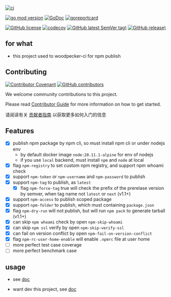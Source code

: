[![ci](https://github.com/woodpecker-kit/woodpecker-npm/workflows/ci/badge.svg)](https://github.com/woodpecker-kit/woodpecker-npm/actions/workflows/ci.yml)

[![go mod version](https://img.shields.io/github/go-mod/go-version/woodpecker-kit/woodpecker-npm?label=go.mod)](https://github.com/woodpecker-kit/woodpecker-npm)
[![GoDoc](https://godoc.org/github.com/woodpecker-kit/woodpecker-npm?status.png)](https://godoc.org/github.com/woodpecker-kit/woodpecker-npm)
[![goreportcard](https://goreportcard.com/badge/github.com/woodpecker-kit/woodpecker-npm)](https://goreportcard.com/report/github.com/woodpecker-kit/woodpecker-npm)

[![GitHub license](https://img.shields.io/github/license/woodpecker-kit/woodpecker-npm)](https://github.com/woodpecker-kit/woodpecker-npm)
[![codecov](https://codecov.io/gh/woodpecker-kit/woodpecker-npm/branch/main/graph/badge.svg)](https://codecov.io/gh/woodpecker-kit/woodpecker-npm)
[![GitHub latest SemVer tag)](https://img.shields.io/github/v/tag/woodpecker-kit/woodpecker-npm)](https://github.com/woodpecker-kit/woodpecker-npm/tags)
[![GitHub release)](https://img.shields.io/github/v/release/woodpecker-kit/woodpecker-npm)](https://github.com/woodpecker-kit/woodpecker-npm/releases)

## for what

- this project used to woodpecker-ci for npm publish

## Contributing

[![Contributor Covenant](https://img.shields.io/badge/contributor%20covenant-v1.4-ff69b4.svg)](.github/CONTRIBUTING_DOC/CODE_OF_CONDUCT.md)
[![GitHub contributors](https://img.shields.io/github/contributors/woodpecker-kit/woodpecker-npm)](https://github.com/woodpecker-kit/woodpecker-npm/graphs/contributors)

We welcome community contributions to this project.

Please read [Contributor Guide](.github/CONTRIBUTING_DOC/CONTRIBUTING.md) for more information on how to get started.

请阅读有关 [贡献者指南](.github/CONTRIBUTING_DOC/zh-CN/CONTRIBUTING.md) 以获取更多如何入门的信息

## Features

- [x] publish npm package by npm cli, so must install npm cli or under nodejs env
    - by default docker image `node:20.11.1-alpine` for env of nodejs
    - if you use `local` backend, must install `npm` and `node` at local
- [x] flag `npm-registry` to set custom npm registry, and support npm whoami check
- [x] support `npm-token` or `npm-username` and `npm-password` to publish
- [x] support `npm-tag` to publish, as `latest`
    - [x] flag `npm-force-tag` true will check the prefix of the prerelase version by semver, when tag name not `latest`
      or `next` (v1.1+)
- [x] support `npm-access` to publish scoped package
- [x] support `npm-folder` to publish, which must containing `package.json`
- [x] flag `npm-dry-run` will not publish, but will run `npm pack` to generate tarball (v1.1+)
- [x] can skip `npm whoami` check by open `npm-skip-whoami`
- [x] can skip `npm ssl` verify by open `npm-skip-verify-ssl`
- [x] can fail on version conflict by open `npm-fail-on-version-conflict`
- [x] flag `npm-rc-user-home-enable` will enable `.npmrc` file at user home
- [ ] more perfect test case coverage
- [ ] more perfect benchmark case

## usage

- see [doc](doc/docs.md)

- want dev this project, see [doc](doc/README.md)